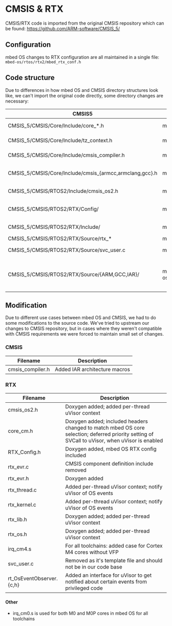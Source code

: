 # CMSIS & RTX

CMSIS/RTX code is imported from the original CMSIS repository which can be found: https://github.com/ARM-software/CMSIS_5/

## Configuration

mbed OS changes to RTX configuration are all maintained in a single file: `mbed-os/rtos/rtx2/mbed_rtx_conf.h`

## Code structure

Due to differences in how mbed OS and CMSIS directory structures look like, we can't import the original code directly, some directory changes are necessary:

CMSIS5 | mbed OS | Explanation |
-------|---------|-------------|
CMSIS_5/CMSIS/Core/Include/core_*.h | mbed-os/cmsis/ | Core specific code |
CMSIS_5/CMSIS/Core/Include/tz_context.h | mbed-os/cmsis/ | TrustZone code |
CMSIS_5/CMSIS/Core/Include/cmsis_compiler.h | mbed-os/cmsis/ | Toolchain generic code |
CMSIS_5/CMSIS/Core/Include/cmsis_{armcc,armclang,gcc}.h | mbed-os/cmsis/TOOLCHAIN_{ARM,GCC}/ | Toolchain specific code |
CMSIS_5/CMSIS/RTOS2/Include/cmsis_os2.h | mbed-os/rtos/rtx2/TARGET_CORTEX_M/ | RTX main header |
CMSIS_5/CMSIS/RTOS2/RTX/Config/ | mbed-os/rtos/rtx2/TARGET_CORTEX_M/ | RTX configuration files |
CMSIS_5/CMSIS/RTOS2/RTX/Include/ | mbed-os/rtos/rtx2/TARGET_CORTEX_M/ | RTX definitions |
CMSIS_5/CMSIS/RTOS2/RTX/Source/rtx_* | mbed-os/rtos/rtx2/TARGET_CORTEX_M/ | RTX sources |
CMSIS_5/CMSIS/RTOS2/RTX/Source/svc_user.c | mbed-os/rtos/rtx2/TARGET_CORTEX_M/ | RTX SVC user table |
CMSIS_5/CMSIS/RTOS2/RTX/Source/{ARM,GCC,IAR}/| mbed-os/rtos/rtx2/TARGET_CORTEX_M/TARGET_{M0,M0P,M3,RTOS_M4_M7}/TOOLCHAIN_{ARM,GCC,IAR} | Toolchain and core specific exception handlers |

## Modification

Due to different use cases between mbed OS and CMSIS, we had to do some modifications to the source code. We've tried to upstream our changes to CMSIS repository, but in cases where they weren't compatible with CMSIS requirements we were forced to maintain small set of changes.

### CMSIS


Filename | Description |
---------|-------------|
cmsis_compiler.h | Added IAR architecture macros |

### RTX

Filename | Description |
---------|-------------|
cmsis_os2.h | Doxygen added; added per-thread uVisor context |
core_cm.h | Doxygen added; included headers changed to match mbed OS core selection; deferred priority setting of SVCall to uVisor, when uVisor is enabled |
RTX_Config.h | Doxygen added, mbed OS RTX config included |
rtx_evr.c | CMSIS component definition include removed |
rtx_evr.h | Doxygen added |
rtx_thread.c | Added per-thread uVisor context; notify uVisor of OS events  |
rtx_kernel.c | Added per-thread uVisor context; notify uVisor of OS events |
rtx_lib.h | Doxygen added; added per-thread uVisor context |
rtx_os.h | Doxygen added; added per-thread uVisor context |
irq_cm4.s | For all toolchains: added case for Cortex M4 cores without VFP|
svc_user.c | Removed as it's template file and should not be in our code base|
rt_OsEventObserver.{c,h} | Added an interface for uVisor to get notified about certain events from privileged code |

#### Other

* irq_cm0.s is used for both M0 and M0P cores in mbed OS for all toolchains
